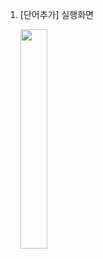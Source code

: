 1. [단어추가] 실행화면
   
   <img src="https://github.com/SeoGyeongmi/PP1_Project1/blob/master/screenshots/ss1.png" width="30%" height="30%"/>
